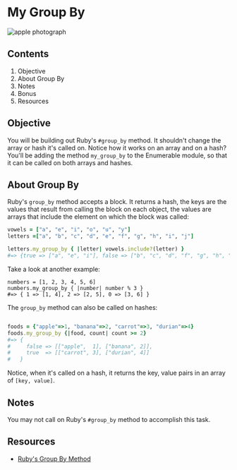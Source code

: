 

# My Group By

![apple photograph](https://s3-us-west-2.amazonaws.com/web-dev-readme-photos/cs/apple.jpg)

## Contents

1. Objective
2. About Group By
3. Notes
4. Bonus
5. Resources

## Objective

You will be building out Ruby's `#group_by` method. It shouldn't change the array or hash it's called on. Notice how it works on an array and on a hash? You'll be adding the method `my_group_by` to the Enumerable module, so that it can be called on both arrays and hashes.

## About Group By

Ruby's `group_by` method accepts a block. It returns a hash, the keys are the values that result from calling the block on each object, the values are arrays that include the element on which the block was called:

```ruby
vowels = ["a", "e", "i", "o", "u", "y"]
letters =["a", "b", "c", "d", "e", "f", "g", "h", "i", "j"]

letters.my_group_by { |letter| vowels.include?(letter) }
#=> {true => ["a", "e", "i"], false => ["b", "c", "d", "f", "g", "h", "j"]}
```

Take a look at another example:

```
numbers = [1, 2, 3, 4, 5, 6]
numbers.my_group_by { |number| number % 3 }
#=> { 1 => [1, 4], 2 => [2, 5], 0 => [3, 6] }
```

The `group_by` method can also be called on hashes:

```ruby

foods = {"apple"=>1, "banana"=>2, "carrot"=>3, "durian"=>4}
foods.my_group_by {|food, count| count >= 2}
#=> {
#     false => [["apple",  1], ["banana", 2]], 
#     true  => [["carrot", 3], ["durian", 4]]
#   }
```

Notice, when it's called on a hash, it returns the key, value pairs in an array of `[key, value]`.

## Notes

You may not call on Ruby's `#group_by` method to accomplish this task.

## Resources

* [Ruby's Group By Method](http://ruby-doc.org/core-2.2.1/Enumerable.html#method-i-group_by)
